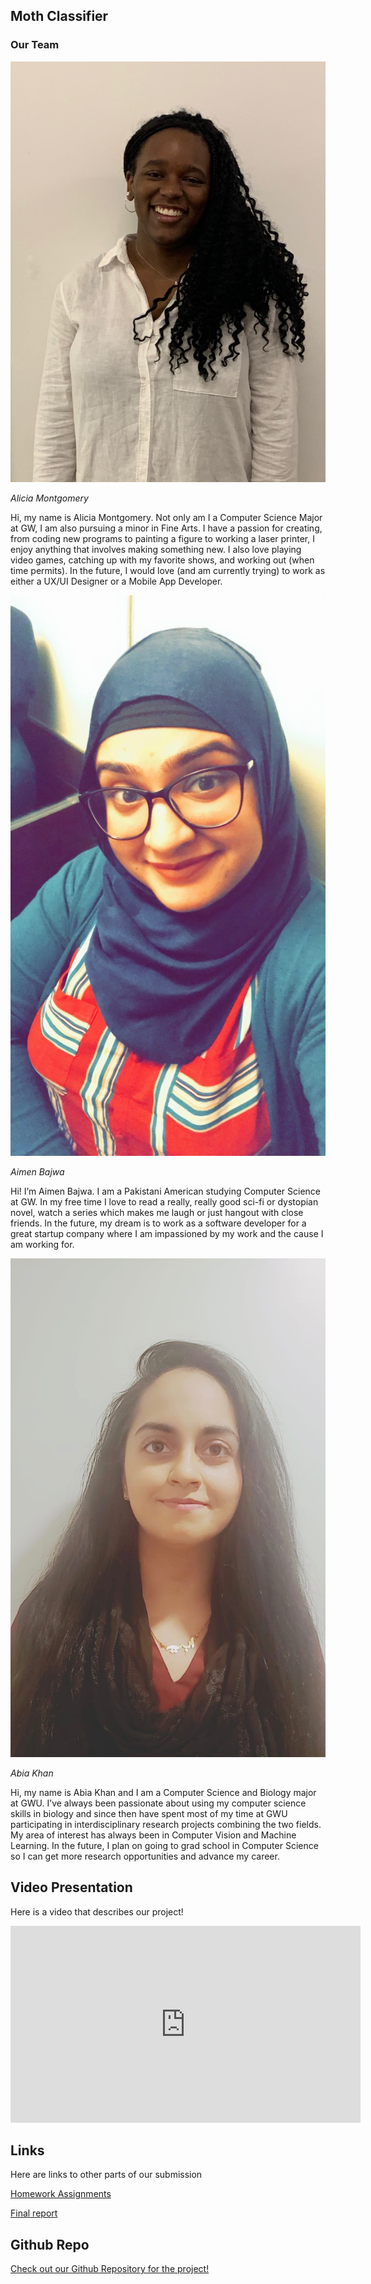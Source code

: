 ## Moth Classifier

### Our Team

![](/Alicia.jpeg)  

*Alicia Montgomery*  

Hi, my name is Alicia Montgomery. Not only am I a Computer Science Major at GW, I am also pursuing a minor in Fine Arts. I have a passion for creating, from coding new programs to painting a figure to working a laser printer, I enjoy anything that involves making something new. I also love playing video games, catching up with my favorite shows, and working out (when time permits). In the future, I would love (and am currently trying) to work as either a UX/UI Designer or a Mobile App Developer.   

![](/Aimen.jpg) 

*Aimen Bajwa* 

Hi! I’m Aimen Bajwa. I am a Pakistani American studying Computer Science at GW. In my free time I love to read a really, really good sci-fi or dystopian novel, watch a series which makes me laugh or just hangout with close friends. In the future, my dream is to work as a software developer for a great startup company where I am impassioned by my work and the cause I am working for.  

![](/Abia.jpg)  

*Abia Khan*  

Hi, my name is Abia Khan and I am a Computer Science and Biology major at GWU. I’ve always been passionate about using my computer science skills in biology and since then have spent most of my time at GWU participating in interdisciplinary research projects combining the two fields. My area of interest has always been in Computer Vision and Machine Learning. In the future, I plan on going to grad school in Computer Science so I can get more research opportunities and advance my career.

## Video Presentation  
Here is a video that describes our project!  

<iframe width="560" height="315" src="https://www.youtube.com/embed/ZHwfJL2Lank" frameborder="0" allow="accelerometer; autoplay; encrypted-media; gyroscope; picture-in-picture" allowfullscreen></iframe>

## Links  
Here are links to other parts of our submission  

[Homework Assignments](https://drive.google.com/drive/folders/1Kk2Oic0-bdNt5McZilMZIrSR2vMJk4GG?usp=sharing)

[Final report](https://docs.google.com/document/d/1QgC9O-KaOpGOiQda_yB9nuu0eCot8VzggyFn-r9iwNA/edit?usp=sharing)

## Github Repo

[Check out our Github Repository for the project!](https://github.com/gw-cs-sd/sd-20-bajwa-khan-montgomery)


